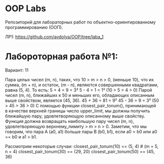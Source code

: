# OOP Labs 
Репозиторий для лабораторных работ по объектно-ориентированному программированию (ООП).

ЛР1: https://github.com/avdolya/OOP/tree/laba_1



# Лабороторная работа  №1:
Вариант: 11

Пара целых чисел (m, n), таких, что 10 > m > n > 0, (меньше 10), что их сумма, (m + n), и остаток,
(m - n), являются совершенными квадратами, равна (5, 4). То есть:
5 + 4 = 9 = 3²
5 - 4 = 1 = 1²
(10 > 5 > 4 > 0)
Парой чисел (m, n), ближайших к 50 и меньших его, обладающих описанным выше свойством,
является (45, 36).
45 + 36 = 81 = 9²
45 - 36 = 9 = 3²
(50 > 45 > 36 > 0)
С помощью функции closest_pair_tonum(), принимающей в качестве верхней границы число upper_limit, мы должны получить ближайшую пару, удовлетворяющую описанному выше
свойству.
Функция должна возвращать наибольшую пару чисел (m, n), удовлетворяющую верхнему_лимиту > m > n > 0. Заметим, что мы говорим, что пара A (a0, a1) больше пары B (b0, b1), если a0 > b0
или a0 == b0 и a1 > b1.

Рассмотрим некоторые случаи:
closest_pair_tonum(10) == (5, 4) # (m = 5, n = 4)
closest_pair_tonum(30) == (29, 20)
closest_pair_tonum(50) == (45, 36)


